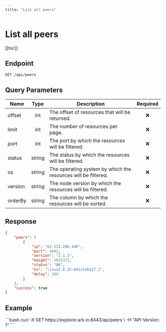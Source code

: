 ```yaml
---
title: "List all peers"
---
```


# List all peers

[[toc]]

## Endpoint

```
GET /api/peers
```

## Query Parameters

| Name    | Type   | Description                                                   | Required |
|---------|:------:|---------------------------------------------------------------|:--------:|
| offset  | int    | The offset of resources that will be returned.                | :x:      |
| limit   | int    | The number of resources per page.                             | :x:      |
| port    | int    | The port by which the resources will be filtered.             | :x:      |
| status  | string | The status by which the resources will be filtered.           | :x:      |
| os      | string | The operating system by which the resources will be filtered. | :x:      |
| version | string | The node version by which the resources will be filtered.     | :x:      |
| orderBy | string | The column by which the resources will be sorted.             | :x:      |

## Response

```json
{
    "peers": [
        {
            "ip": "62.113.246.106",
            "port": 4002,
            "version": "1.1.1",
            "height": 3035375,
            "status": "OK",
            "os": "linux2.6.32-042stab127.2",
            "delay": 109
        }
    ],
    "success": true
}
```

## Example

<request-example>
```bash
curl -X GET https://explorer.ark.io:8443/api/peers \
  -H "API-Version: 1"
```
</request-example>
